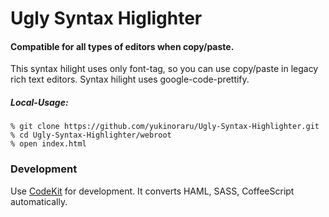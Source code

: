 # Ugly Syntax Higlighter

#### Compatible for all types of editors when copy/paste.

This syntax hilight uses only font-tag, so you can use copy/paste in legacy rich text editors.
Syntax hilight uses google-code-prettify.

##### Local-Usage:

    % git clone https://github.com/yukinoraru/Ugly-Syntax-Highlighter.git
    % cd Ugly-Syntax-Highlighter/webroot
    % open index.html

### Development
Use [CodeKit](http://incident57.com/codekit/) for development.
It converts HAML, SASS, CoffeeScript automatically.



